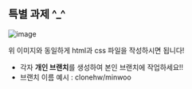 ## 특별 과제 ^_^

![image](https://github.com/user-attachments/assets/766508b3-f642-4a8d-aa2a-7bc0d2ed85fa)

위 이미지와 동일하게 html과 css 파일을 작성하시면 됩니다!

- 각자 **개인 브랜치**를 생성하여 본인 브랜치에 작업하세요!!
- 브랜치 이름 예시 : clonehw/minwoo
